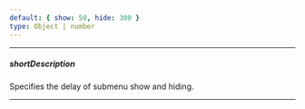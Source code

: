 ```yaml
---
default: { show: 50, hide: 300 }
type: Object | number
---
```

---
##### shortDescription
Specifies the delay of submenu show and hiding.

---
